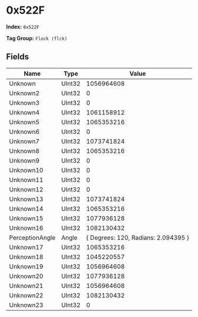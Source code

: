 # 0x522F

**Index:** ```0x522F```

**Tag Group:** ```Flock (flck)```

## Fields

Name	| Type	| Value
---	|---	|---	|
Unknown	|UInt32	|1056964608
Unknown2	|UInt32	|0
Unknown3	|UInt32	|0
Unknown4	|UInt32	|1061158912
Unknown5	|UInt32	|1065353216
Unknown6	|UInt32	|0
Unknown7	|UInt32	|1073741824
Unknown8	|UInt32	|1065353216
Unknown9	|UInt32	|0
Unknown10	|UInt32	|0
Unknown11	|UInt32	|0
Unknown12	|UInt32	|0
Unknown13	|UInt32	|1073741824
Unknown14	|UInt32	|1065353216
Unknown15	|UInt32	|1077936128
Unknown16	|UInt32	|1082130432
PerceptionAngle	|Angle	|{ Degrees: 120, Radians: 2.094395 }
Unknown17	|UInt32	|1065353216
Unknown18	|UInt32	|1045220557
Unknown19	|UInt32	|1056964608
Unknown20	|UInt32	|1077936128
Unknown21	|UInt32	|1056964608
Unknown22	|UInt32	|1082130432
Unknown23	|UInt32	|0


